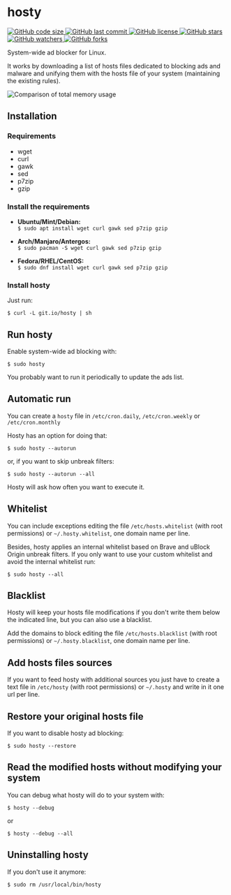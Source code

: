 hosty
=====

[![GitHub code size](https://img.shields.io/github/languages/code-size/astrolince/hosty.svg)
![GitHub last commit](https://img.shields.io/github/last-commit/astrolince/hosty.svg)
![GitHub license](https://img.shields.io/github/license/astrolince/hosty.svg)
![GitHub stars](https://img.shields.io/github/stars/astrolince/hosty.svg?label=Star&style=social)
![GitHub watchers](https://img.shields.io/github/watchers/astrolince/hosty.svg?label=Watch&style=social)
![GitHub forks](https://img.shields.io/github/forks/astrolince/hosty.svg?label=Fork&style=social)](https://github.com/astrolince/hosty)

System-wide ad blocker for Linux.

It works by downloading a list of hosts files dedicated to blocking ads and malware and unifying them with the hosts file of your system (maintaining the existing rules).

![Comparison of total memory usage](https://i.imgur.com/qRVKMOQ.png)

## Installation

### Requirements
* wget
* curl
* gawk
* sed
* p7zip
* gzip

### Install the requirements

* **Ubuntu/Mint/Debian:**  
`$ sudo apt install wget curl gawk sed p7zip gzip`

* **Arch/Manjaro/Antergos:**  
`$ sudo pacman -S wget curl gawk sed p7zip gzip`

* **Fedora/RHEL/CentOS:**  
`$ sudo dnf install wget curl gawk sed p7zip gzip`

### Install hosty

Just run:

`$ curl -L git.io/hosty | sh`

## Run hosty

Enable system-wide ad blocking with:

`$ sudo hosty`

You probably want to run it periodically to update the ads list.

## Automatic run

You can create a `hosty` file in `/etc/cron.daily`, `/etc/cron.weekly` or `/etc/cron.monthly`

Hosty has an option for doing that:

`$ sudo hosty --autorun`

or, if you want to skip unbreak filters:

`$ sudo hosty --autorun --all`

Hosty will ask how often you want to execute it.

## Whitelist

You can include exceptions editing the file `/etc/hosts.whitelist` (with root permissions) or `~/.hosty.whitelist`, one domain name per line.

Besides, hosty applies an internal whitelist based on Brave and uBlock Origin unbreak filters. If you only want to use your custom whitelist and avoid the internal whitelist run:

`$ sudo hosty --all`

## Blacklist

Hosty will keep your hosts file modifications if you don't write them below the indicated line, but you can also use a blacklist.

Add the domains to block editing the file `/etc/hosts.blacklist` (with root permissions) or `~/.hosty.blacklist`, one domain name per line.

## Add hosts files sources

If you want to feed hosty with additional sources you just have to create a text file in `/etc/hosty` (with root permissions) or `~/.hosty` and write in it one url per line.

## Restore your original hosts file

If you want to disable hosty ad blocking:

`$ sudo hosty --restore`

## Read the modified hosts without modifying your system

You can debug what hosty will do to your system with:

`$ hosty --debug`

or

`$ hosty --debug --all`

## Uninstalling hosty

If you don't use it anymore:

`$ sudo rm /usr/local/bin/hosty`
